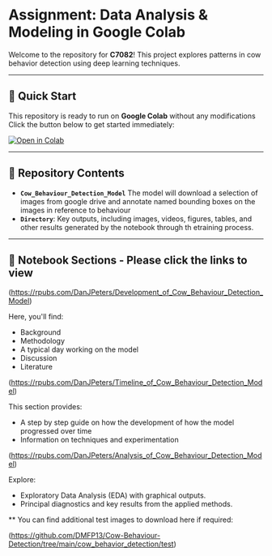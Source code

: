# Assignment: Data Analysis & Modeling in Google Colab

Welcome to the repository for **C7082**! This project explores patterns in cow behavior detection using deep learning techniques.

---

## 🚀 Quick Start
This repository is ready to run on **Google Colab** without any modifications Click the button below to get started immediately:

[![Open in Colab](https://colab.research.google.com/assets/colab-badge.svg)](Cow_Behaviour_Detection_Model_Submission.ipynb)

---

## 📂 Repository Contents
- **`Cow_Behaviour_Detection_Model`** The model will download a selection of images from google drive and annotate named bounding boxes on the images in reference to behaviour
- **`Directory`**: Key outputs, including images, videos, figures, tables, and other results generated by the notebook through th etraining process.

---

## 📑 Notebook Sections - Please click the links to view

(https://rpubs.com/DanJPeters/Development_of_Cow_Behaviour_Detection_Model)

Here, you'll find:
- Background
- Methodology
- A typical day working on the model
- Discussion
- Literature

(https://rpubs.com/DanJPeters/Timeline_of_Cow_Behaviour_Detection_Model)

This section provides:
- A step by step guide on how the development of how the model progressed over time
- Information on techniques and experimentation


(https://rpubs.com/DanJPeters/Analysis_of_Cow_Behaviour_Detection_Model)

Explore:
- Exploratory Data Analysis (EDA) with graphical outputs.
- Principal diagnostics and key results from the applied methods.


** You can find additional test images to download here if required:

(https://github.com/DMFP13/Cow-Behaviour-Detection/tree/main/cow_behavior_detection/test)




